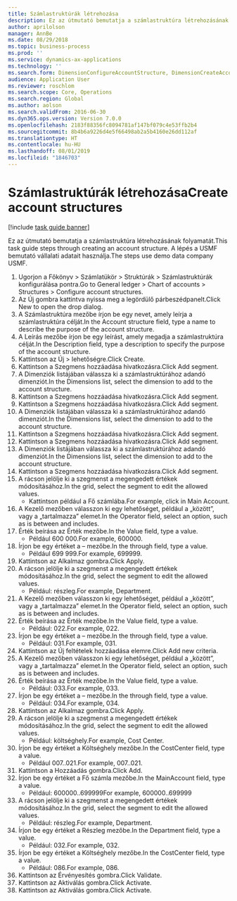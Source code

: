 ```yaml
---
title: Számlastruktúrák létrehozása
description: Ez az útmutató bemutatja a számlastruktúra létrehozásának folyamatát.
author: aprilolson
manager: AnnBe
ms.date: 08/29/2018
ms.topic: business-process
ms.prod: ''
ms.service: dynamics-ax-applications
ms.technology: ''
ms.search.form: DimensionConfigureAccountStructure, DimensionCreateAccountStructure, DimensionHierarchyAddLevel, DimensionHierarchyConstraintActivate
audience: Application User
ms.reviewer: roschlom
ms.search.scope: Core, Operations
ms.search.region: Global
ms.author: aolson
ms.search.validFrom: 2016-06-30
ms.dyn365.ops.version: Version 7.0.0
ms.openlocfilehash: 2183f88356fc8094781af147bf079c4e53ffb2b4
ms.sourcegitcommit: 8b4b6a9226d4e5f66498ab2a5b4160e26dd112af
ms.translationtype: HT
ms.contentlocale: hu-HU
ms.lasthandoff: 08/01/2019
ms.locfileid: "1846703"
---
```

# <a name="create-account-structures"></a><span data-ttu-id="a49a1-103">Számlastruktúrák létrehozása</span><span class="sxs-lookup"><span data-stu-id="a49a1-103">Create account structures</span></span>

[!include [task guide banner](../../includes/task-guide-banner.md)]

<span data-ttu-id="a49a1-104">Ez az útmutató bemutatja a számlastruktúra létrehozásának folyamatát.</span><span class="sxs-lookup"><span data-stu-id="a49a1-104">This task guide steps through creating an account structure.</span></span> <span data-ttu-id="a49a1-105">A lépés a USMF bemutató vállalati adatait használja.</span><span class="sxs-lookup"><span data-stu-id="a49a1-105">The steps use demo data company USMF.</span></span>

1. <span data-ttu-id="a49a1-106">Ugorjon a Főkönyv > Számlatükör > Struktúrák > Számlastruktúrák konfigurálása pontra.</span><span class="sxs-lookup"><span data-stu-id="a49a1-106">Go to General ledger > Chart of accounts > Structures > Configure account structures.</span></span>
2. <span data-ttu-id="a49a1-107">Az Új gombra kattintva nyissa meg a legördülő párbeszédpanelt.</span><span class="sxs-lookup"><span data-stu-id="a49a1-107">Click New to open the drop dialog.</span></span>
3. <span data-ttu-id="a49a1-108">A Számlastruktúra mezőbe írjon be egy nevet, amely leírja a számlastruktúra célját.</span><span class="sxs-lookup"><span data-stu-id="a49a1-108">In the Account structure field, type a name to describe the purpose of the account structure.</span></span>
4. <span data-ttu-id="a49a1-109">A Leírás mezőbe írjon be egy leírást, amely megadja a számlastruktúra célját.</span><span class="sxs-lookup"><span data-stu-id="a49a1-109">In the Description field, type a description to specify the purpose of the account structure.</span></span>
5. <span data-ttu-id="a49a1-110">Kattintson az Új > lehetőségre.</span><span class="sxs-lookup"><span data-stu-id="a49a1-110">Click Create.</span></span>
6. <span data-ttu-id="a49a1-111">Kattintson a Szegmens hozzáadása hivatkozásra.</span><span class="sxs-lookup"><span data-stu-id="a49a1-111">Click Add segment.</span></span>
7. <span data-ttu-id="a49a1-112">A Dimenziók listájában válassza ki a számlastruktúrához adandó dimenziót.</span><span class="sxs-lookup"><span data-stu-id="a49a1-112">In the Dimensions list, select the dimension to add to the account structure.</span></span>
8. <span data-ttu-id="a49a1-113">Kattintson a Szegmens hozzáadása hivatkozásra.</span><span class="sxs-lookup"><span data-stu-id="a49a1-113">Click Add segment.</span></span>
9. <span data-ttu-id="a49a1-114">Kattintson a Szegmens hozzáadása hivatkozásra.</span><span class="sxs-lookup"><span data-stu-id="a49a1-114">Click Add segment.</span></span>
10. <span data-ttu-id="a49a1-115">A Dimenziók listájában válassza ki a számlastruktúrához adandó dimenziót.</span><span class="sxs-lookup"><span data-stu-id="a49a1-115">In the Dimensions list, select the dimension to add to the account structure.</span></span>
11. <span data-ttu-id="a49a1-116">Kattintson a Szegmens hozzáadása hivatkozásra.</span><span class="sxs-lookup"><span data-stu-id="a49a1-116">Click Add segment.</span></span>
12. <span data-ttu-id="a49a1-117">Kattintson a Szegmens hozzáadása hivatkozásra.</span><span class="sxs-lookup"><span data-stu-id="a49a1-117">Click Add segment.</span></span>
13. <span data-ttu-id="a49a1-118">A Dimenziók listájában válassza ki a számlastruktúrához adandó dimenziót.</span><span class="sxs-lookup"><span data-stu-id="a49a1-118">In the Dimensions list, select the dimension to add to the account structure.</span></span>
14. <span data-ttu-id="a49a1-119">Kattintson a Szegmens hozzáadása hivatkozásra.</span><span class="sxs-lookup"><span data-stu-id="a49a1-119">Click Add segment.</span></span>
15. <span data-ttu-id="a49a1-120">A rácson jelölje ki a szegmenst a megengedett értékek módosításához.</span><span class="sxs-lookup"><span data-stu-id="a49a1-120">In the grid, select the segment to edit the allowed values.</span></span>
    * <span data-ttu-id="a49a1-121">Kattintson például a Fő számlába.</span><span class="sxs-lookup"><span data-stu-id="a49a1-121">For example, click in Main Account.</span></span>  
16. <span data-ttu-id="a49a1-122">A Kezelő mezőben válasszon ki egy lehetőséget, például a „között”, vagy a „tartalmazza” elemet.</span><span class="sxs-lookup"><span data-stu-id="a49a1-122">In the Operator field, select an option, such as is between and includes.</span></span>
17. <span data-ttu-id="a49a1-123">Érték beírása az Érték mezőbe.</span><span class="sxs-lookup"><span data-stu-id="a49a1-123">In the Value field, type a value.</span></span>
    * <span data-ttu-id="a49a1-124">Például 600 000.</span><span class="sxs-lookup"><span data-stu-id="a49a1-124">For example, 600000.</span></span>  
18. <span data-ttu-id="a49a1-125">Írjon be egy értéket a – mezőbe.</span><span class="sxs-lookup"><span data-stu-id="a49a1-125">In the through field, type a value.</span></span>
    * <span data-ttu-id="a49a1-126">Például 699 999.</span><span class="sxs-lookup"><span data-stu-id="a49a1-126">For example, 699999.</span></span>  
19. <span data-ttu-id="a49a1-127">Kattintson az Alkalmaz gombra.</span><span class="sxs-lookup"><span data-stu-id="a49a1-127">Click Apply.</span></span>
20. <span data-ttu-id="a49a1-128">A rácson jelölje ki a szegmenst a megengedett értékek módosításához.</span><span class="sxs-lookup"><span data-stu-id="a49a1-128">In the grid, select the segment to edit the allowed values.</span></span>
    * <span data-ttu-id="a49a1-129">Például: részleg.</span><span class="sxs-lookup"><span data-stu-id="a49a1-129">For example, Department.</span></span>  
21. <span data-ttu-id="a49a1-130">A Kezelő mezőben válasszon ki egy lehetőséget, például a „között”, vagy a „tartalmazza” elemet.</span><span class="sxs-lookup"><span data-stu-id="a49a1-130">In the Operator field, select an option, such as is between and includes.</span></span>
22. <span data-ttu-id="a49a1-131">Érték beírása az Érték mezőbe.</span><span class="sxs-lookup"><span data-stu-id="a49a1-131">In the Value field, type a value.</span></span>
    * <span data-ttu-id="a49a1-132">Például: 022.</span><span class="sxs-lookup"><span data-stu-id="a49a1-132">For example, 022.</span></span>  
23. <span data-ttu-id="a49a1-133">Írjon be egy értéket a – mezőbe.</span><span class="sxs-lookup"><span data-stu-id="a49a1-133">In the through field, type a value.</span></span>
    * <span data-ttu-id="a49a1-134">Például: 031.</span><span class="sxs-lookup"><span data-stu-id="a49a1-134">For example, 031.</span></span>  
24. <span data-ttu-id="a49a1-135">Kattintson az Új feltételek hozzáadása elemre.</span><span class="sxs-lookup"><span data-stu-id="a49a1-135">Click Add new criteria.</span></span>
25. <span data-ttu-id="a49a1-136">A Kezelő mezőben válasszon ki egy lehetőséget, például a „között”, vagy a „tartalmazza” elemet.</span><span class="sxs-lookup"><span data-stu-id="a49a1-136">In the Operator field, select an option, such as is between and includes.</span></span>
26. <span data-ttu-id="a49a1-137">Érték beírása az Érték mezőbe.</span><span class="sxs-lookup"><span data-stu-id="a49a1-137">In the Value field, type a value.</span></span>
    * <span data-ttu-id="a49a1-138">Például: 033.</span><span class="sxs-lookup"><span data-stu-id="a49a1-138">For example, 033.</span></span>  
27. <span data-ttu-id="a49a1-139">Írjon be egy értéket a – mezőbe.</span><span class="sxs-lookup"><span data-stu-id="a49a1-139">In the through field, type a value.</span></span>
    * <span data-ttu-id="a49a1-140">Például: 034.</span><span class="sxs-lookup"><span data-stu-id="a49a1-140">For example, 034.</span></span>  
28. <span data-ttu-id="a49a1-141">Kattintson az Alkalmaz gombra.</span><span class="sxs-lookup"><span data-stu-id="a49a1-141">Click Apply.</span></span>
29. <span data-ttu-id="a49a1-142">A rácson jelölje ki a szegmenst a megengedett értékek módosításához.</span><span class="sxs-lookup"><span data-stu-id="a49a1-142">In the grid, select the segment to edit the allowed values.</span></span>
    * <span data-ttu-id="a49a1-143">Például: költséghely.</span><span class="sxs-lookup"><span data-stu-id="a49a1-143">For example, Cost Center.</span></span>  
30. <span data-ttu-id="a49a1-144">Írjon be egy értéket a Költséghely mezőbe.</span><span class="sxs-lookup"><span data-stu-id="a49a1-144">In the CostCenter field, type a value.</span></span>
    * <span data-ttu-id="a49a1-145">Például 007..021.</span><span class="sxs-lookup"><span data-stu-id="a49a1-145">For example, 007..021.</span></span>  
31. <span data-ttu-id="a49a1-146">Kattintson a Hozzáadás gombra.</span><span class="sxs-lookup"><span data-stu-id="a49a1-146">Click Add.</span></span>
32. <span data-ttu-id="a49a1-147">Írjon be egy értéket a Fő számla mezőbe.</span><span class="sxs-lookup"><span data-stu-id="a49a1-147">In the MainAccount field, type a value.</span></span>
    * <span data-ttu-id="a49a1-148">Például: 600000..699999</span><span class="sxs-lookup"><span data-stu-id="a49a1-148">For example, 600000..699999</span></span>  
33. <span data-ttu-id="a49a1-149">A rácson jelölje ki a szegmenst a megengedett értékek módosításához.</span><span class="sxs-lookup"><span data-stu-id="a49a1-149">In the grid, select the segment to edit the allowed values.</span></span>
    * <span data-ttu-id="a49a1-150">Például: részleg.</span><span class="sxs-lookup"><span data-stu-id="a49a1-150">For example, Department.</span></span>  
34. <span data-ttu-id="a49a1-151">Írjon be egy értéket a Részleg mezőbe.</span><span class="sxs-lookup"><span data-stu-id="a49a1-151">In the Department field, type a value.</span></span>
    * <span data-ttu-id="a49a1-152">Például: 032.</span><span class="sxs-lookup"><span data-stu-id="a49a1-152">For example, 032.</span></span>  
35. <span data-ttu-id="a49a1-153">Írjon be egy értéket a Költséghely mezőbe.</span><span class="sxs-lookup"><span data-stu-id="a49a1-153">In the CostCenter field, type a value.</span></span>
    * <span data-ttu-id="a49a1-154">Például: 086.</span><span class="sxs-lookup"><span data-stu-id="a49a1-154">For example, 086.</span></span>  
36. <span data-ttu-id="a49a1-155">Kattintson az Érvényesítés gombra.</span><span class="sxs-lookup"><span data-stu-id="a49a1-155">Click Validate.</span></span>
37. <span data-ttu-id="a49a1-156">Kattintson az Aktiválás gombra.</span><span class="sxs-lookup"><span data-stu-id="a49a1-156">Click Activate.</span></span>
38. <span data-ttu-id="a49a1-157">Kattintson az Aktiválás gombra.</span><span class="sxs-lookup"><span data-stu-id="a49a1-157">Click Activate.</span></span>

